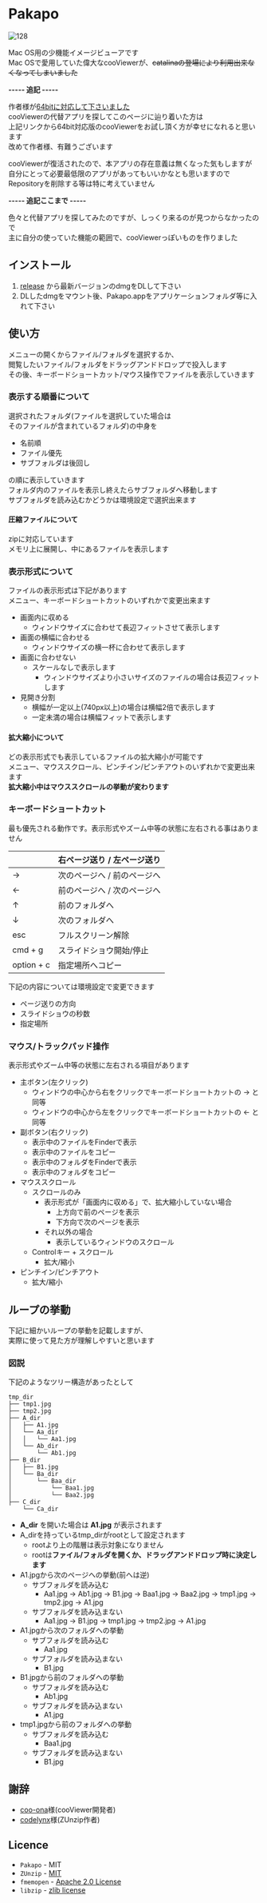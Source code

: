 # Pakapo
![128](https://user-images.githubusercontent.com/57989544/71253968-bcd90200-236c-11ea-949a-aeb713279217.png)

Mac OS用の少機能イメージビューアです  
Mac OSで愛用していた偉大なcooViewerが、~~catalinaの登場により利用出来なくなってしまいました~~  

**----- 追記 -----**

作者様が[64bitに対応して下さいました](https://github.com/coo-ona/cooViewer)  
cooViewerの代替アプリを探してこのページに辿り着いた方は  
上記リンクから64bit対応版のcooViewerをお試し頂く方が幸せになれると思います  
改めて作者様、有難うございます  

cooViewerが復活されたので、本アプリの存在意義は無くなった気もしますが  
自分にとって必要最低限のアプリがあってもいいかなとも思いますので  
Repositoryを削除する等は特に考えていません

**----- 追記ここまで -----**

色々と代替アプリを探してみたのですが、しっくり来るのが見つからなかったので  
主に自分の使っていた機能の範囲で、cooViewerっぽいものを作りました

## インストール
1. [release](https://github.com/gokuge/Pakapo/releases) から最新バージョンのdmgをDLして下さい
2. DLしたdmgをマウント後、Pakapo.appをアプリケーションフォルダ等に入れて下さい

## 使い方
メニューの開くからファイル/フォルダを選択するか、  
閲覧したいファイル/フォルダをドラッグアンドドロップで投入します  
その後、キーボードショートカット/マウス操作でファイルを表示していきます  

### 表示する順番について
選択されたフォルダ(ファイルを選択していた場合は  
そのファイルが含まれているフォルダ)の中身を  

- 名前順
- ファイル優先
- サブフォルダは後回し

の順に表示していきます  
フォルダ内のファイルを表示し終えたらサブフォルダへ移動します  
サブフォルダを読み込むかどうかは環境設定で選択出来ます

#### 圧縮ファイルについて
zipに対応しています  
メモリ上に展開し、中にあるファイルを表示します  

### 表示形式について
ファイルの表示形式は下記があります  
メニュー、キーボードショートカットのいずれかで変更出来ます

- 画面内に収める
  - ウィンドウサイズに合わせて長辺フィットさせて表示します
- 画面の横幅に合わせる
  - ウィンドウサイズの横一杯に合わせて表示します
- 画面に合わせない
  - スケールなしで表示します
    - ウィンドウサイズより小さいサイズのファイルの場合は長辺フィットします
- 見開き分割
  - 横幅が一定以上(740px以上)の場合は横幅2倍で表示します
  - 一定未満の場合は横幅フィットで表示します

#### 拡大縮小について
どの表示形式でも表示しているファイルの拡大縮小が可能です  
メニュー、マウススクロール、ピンチイン/ピンチアウトのいずれかで変更出来ます  
**拡大縮小中はマウススクロールの挙動が変わります**

### キーボードショートカット
最も優先される動作です。表示形式やズーム中等の状態に左右される事はありません  

|      |  右ページ送り / 左ページ送り  |
| ---- | ---- |
|  →  |  次のページへ / 前のページへ  |
|  ←  |  前のページへ / 次のページへ  |
|  ↑  |  前のフォルダへ  |
|  ↓  |  次のフォルダへ  |
|  esc  |  フルスクリーン解除  |
|  cmd + g  |  スライドショウ開始/停止  |
|  option + c  |  指定場所へコピー  |

下記の内容については環境設定で変更できます  

- ページ送りの方向
- スライドショウの秒数
- 指定場所

### マウス/トラックパッド操作
表示形式やズーム中等の状態に左右される項目があります

- 主ボタン(左クリック)
  - ウィンドウの中心から右をクリックでキーボードショートカットの → と同等
  - ウィンドウの中心から左をクリックでキーボードショートカットの ← と同等
- 副ボタン(右クリック)
  - 表示中のファイルをFinderで表示
  - 表示中のファイルをコピー
  - 表示中のフォルダをFinderで表示
  - 表示中のフォルダをコピー
- マウススクロール
  - スクロールのみ
    - 表示形式が「画面内に収める」で、拡大縮小していない場合
      - 上方向で前のページを表示
      - 下方向で次のページを表示
    - それ以外の場合
      - 表示しているウィンドウのスクロール
  - Controlキー + スクロール
    - 拡大/縮小
- ピンチイン/ピンチアウト
  - 拡大/縮小

## ループの挙動
下記に細かいループの挙動を記載しますが、  
実際に使って見た方が理解しやすいと思います  

### 図説
下記のようなツリー構造があったとして

```
tmp_dir
├── tmp1.jpg
├── tmp2.jpg   
├── A_dir  
│   ├── A1.jpg  
│   └── Aa_dir  
│   │   └── Aa1.jpg  
│   └── Ab_dir  
│       └── Ab1.jpg  
├── B_dir  
│   ├── B1.jpg  
│   └── Ba_dir  
│       └── Baa_dir  
│           └── Baa1.jpg
│           └── Baa2.jpg  
├── C_dir  
    └── Ca_dir    
```
- **A_dir** を開いた場合は **A1.jpg** が表示されます
- A_dirを持っているtmp_dirがrootとして設定されます
  - rootより上の階層は表示対象になりません
  - rootは**ファイル/フォルダを開くか、ドラッグアンドドロップ時に決定します**
- A1.jpgから次のページへの挙動(前へは逆)
  - サブフォルダを読み込む
    - Aa1.jpg -> Ab1.jpg -> B1.jpg -> Baa1.jpg -> Baa2.jpg -> tmp1.jpg -> tmp2.jpg -> A1.jpg
  - サブフォルダを読み込まない
    - Aa1.jpg -> B1.jpg -> tmp1.jpg -> tmp2.jpg -> A1.jpg
- A1.jpgから次のフォルダへの挙動
  - サブフォルダを読み込む
    - Aa1.jpg
  - サブフォルダを読み込まない
    - B1.jpg
- B1.jpgから前のフォルダへの挙動
  - サブフォルダを読み込む
    - Ab1.jpg
  - サブフォルダを読み込まない
    - A1.jpg
- tmp1.jpgから前のフォルダへの挙動
  - サブフォルダを読み込む
    - Baa1.jpg
  - サブフォルダを読み込まない
    - B1.jpg

## 謝辞
- [coo-ona](https://github.com/coo-ona/)様(cooViewer開発者)
- [codelynx](https://github.com/codelynx)様(ZUnzip作者)

## Licence
- `Pakapo` - MIT
- `ZUnzip` - [MIT](https://github.com/codelynx/ZUnzip/blob/master/LICENSE.md)
- `fmemopen` - [Apache 2.0 License](http://www.apache.org/licenses/LICENSE-2.0)
- `libzip` - [zlib license](https://libzip.org/license/)
